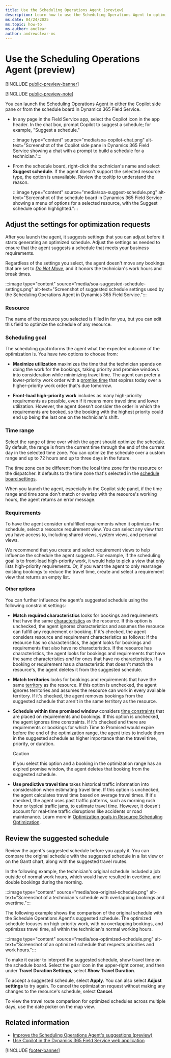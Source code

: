 ```yaml
---
title: Use the Scheduling Operations Agent (preview)
description: Learn how to use the Scheduling Operations Agent to optimize a technician's schedule in Dynamics 365 Field Service.
ms.date: 04/24/2025
ms.topic: how-to
ms.author: anclear
author: andrewclear-ms
---
```


# Use the Scheduling Operations Agent (preview)

[!INCLUDE [public-preview-banner](../includes/public-preview-banner.md)]

[!INCLUDE [public-preview-note](../includes/public-preview-note.md)]

You can launch the Scheduling Operations Agent in either the Copilot side pane or from the schedule board in Dynamics 365 Field Service.

- In any page in the Field Service app, select the Copilot icon in the app header. In the chat box, prompt Copilot to suggest a schedule; for example, "Suggest a schedule."

   :::image type="content" source="media/soa-copilot-chat.png" alt-text="Screenshot of the Copilot side pane in Dynamics 365 Field Service showing a chat with a prompt to build a schedule for a technician.":::

- From the schedule board, right-click the technician's name and select **Suggest schedule**. If the agent doesn't support the selected resource type, the option is unavailable. Review the tooltip to understand the reason.

   :::image type="content" source="media/soa-suggest-schedule.png" alt-text="Screenshot of the schedule board in Dynamics 365 Field Service showing a menu of options for a selected resource, with the Suggest schedule option highlighted.":::

## Adjust the settings for optimization requests

After you launch the agent, it suggests settings that you can adjust before it starts generating an optimized schedule. Adjust the settings as needed to ensure that the agent suggests a schedule that meets your business requirements.

Regardless of the settings you select, the agent doesn't move any bookings that are set to [*Do Not Move*](soa-setup.md#select-an-optimization-method-for-booking-statuses), and it honors the technician's work hours and break times.

:::image type="content" source="media/soa-suggested-schedule-settings.png" alt-text="Screenshot of suggested schedule settings used by the Scheduling Operations Agent in Dynamics 365 Field Service.":::

### Resource

The name of the resource you selected is filled in for you, but you can edit this field to optimize the schedule of any resource.

### Scheduling goal

The scheduling goal informs the agent what the expected outcome of the optimization is. You have two options to choose from:

- **Maximize utilization** maximizes the time that the technician spends on doing the work for the bookings, taking priority and promise windows into consideration while minimizing travel time. The agent can prefer a lower-priority work order with a [promise time](schedule-time-constraints.md) that expires today over a higher-priority work order that's due tomorrow.

- **Front-load high-priority work** includes as many high-priority requirements as possible, even if it means more travel time and lower utilization. However, the agent doesn't consider the order in which the requirements are booked, so the booking with the highest priority could end up being the last one on the technician's shift.

### Time range

Select the range of time over which the agent should optimize the schedule. By default, the range is from the current time through the end of the current day in the selected time zone. You can optimize the schedule over a custom range and up to 72 hours and up to three days in the future.

The time zone can be different from the local time zone for the resource or the dispatcher. It defaults to the time zone that's selected in the [schedule board settings](schedule-board-tab-settings.md).

When you launch the agent, especially in the Copilot side panel, if the time range and time zone don't match or overlap with the resource's working hours, the agent returns an error message.

### Requirements

To have the agent consider unfulfilled requirements when it optimizes the schedule, select a resource requirement view. You can select any view that you have access to, including shared views, system views, and personal views.

We recommend that you create and select requirement views to help influence the schedule the agent suggests. For example, if the scheduling goal is to front-load high-priority work, it would help to pick a view that only lists high-priority requirements. Or, if you want the agent to only rearrange existing bookings to reduce the travel time, create and select a requirement view that returns an empty list.

#### Other options

You can further influence the agent's suggested schedule using the following constraint settings:

- **Match required characteristics** looks for bookings and requirements that have the same [characteristics](set-up-characteristics.md) as the resource. If this option is unchecked, the agent ignores characteristics and assumes the resource can fulfill any requirement or booking. If it's checked, the agent considers resource and requirement characteristics as follows: If the resource has no characteristics, the agent looks for bookings and requirements that also have no characteristics. If the resource has characteristics, the agent looks for bookings and requirements that have the same characteristics *and* for ones that have no characteristics. If a booking or requirement has a characteristic that doesn't match the resource's, the agent deletes it from the suggested schedule.

- **Match territories** looks for bookings and requirements that have the same [territory](set-up-territories.md) as the resource. If this option is unchecked, the agent ignores territories and assumes the resource can work in every available territory. If it's checked, the agent removes bookings from the suggested schedule that aren't in the same territory as the resource.

- **Schedule within time promised window** considers [time constraints](schedule-time-constraints.md) that are placed on requirements and bookings. If this option is unchecked, the agent ignores time constraints. If it's checked and there are requirements or bookings for which Time to Promised would expire before the end of the optimization range, the agent tries to include them in the suggested schedule as higher importance than the travel time, priority, or duration.

    > [!CAUTION]
    > If you select this option and a booking in the optimization range has an expired promise window, the agent deletes that booking from the suggested schedule.

- **Use predictive travel time** takes historical traffic information into consideration when estimating travel time. If this option is unchecked, the agent calculates travel time based on average travel times. If it's checked, the agent uses past traffic patterns, such as morning rush hour or typical traffic jams, to estimate travel time. However, it doesn't account for real-time traffic disruptions like accidents or road maintenance. Learn more in [Optimization goals in Resource Scheduling Optimization](rso-optimization-goal.md).

## Review the suggested schedule

Review the agent's suggested schedule before you apply it. You can compare the original schedule with the suggested schedule in a list view or on the Gantt chart, along with the suggested travel routes.

In the following example, the technician's original schedule included a job outside of normal work hours, which would have resulted in overtime, and double bookings during the morning.

:::image type="content" source="media/soa-original-schedule.png" alt-text="Screenshot of a technician's schedule with overlapping bookings and overtime.":::

The following example shows the comparison of the original schedule with the Schedule Operations Agent's suggested schedule. The optimized schedule focuses on high-priority work, with no overlapping bookings, and optimizes travel time, all within the technician's normal working hours.

:::image type="content" source="media/soa-optimized-schedule.png" alt-text="Screenshot of an optimized schedule that respects priorities and work hours.":::

To make it easier to interpret the suggested schedule, show travel time on the schedule board. Select the gear icon in the upper-right corner, and then under **Travel Duration Settings**, select **Show Travel Duration**.

To accept a suggested schedule, select **Apply**. You can also select **Adjust settings** to try again. To cancel the optimization request without making any changes to the resource's schedule, select **Cancel**.

To view the travel route comparison for optimized schedules across multiple days, use the date picker on the map view.

## Related information

- [Improve the Scheduling Operations Agent's suggestions (preview)](soa-tips.md)
- [Use Copilot in the Dynamics 365 Field Service web application](copilot-side-pane.md)

[!INCLUDE [footer-banner](../includes/footer-banner.md)]
